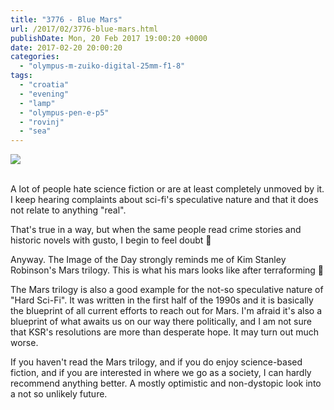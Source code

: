 ```yaml
---
title: "3776 - Blue Mars"
url: /2017/02/3776-blue-mars.html
publishDate: Mon, 20 Feb 2017 19:00:20 +0000
date: 2017-02-20 20:00:20
categories: 
  - "olympus-m-zuiko-digital-25mm-f1-8"
tags: 
  - "croatia"
  - "evening"
  - "lamp"
  - "olympus-pen-e-p5"
  - "rovinj"
  - "sea"
---
```

<div class="container">
<div class="center"><a target="_blank" href="https://d25zfm9zpd7gm5.cloudfront.net/1200x1200/2016/20160803_210047_lr.jpg"><img class="webfeedsFeaturedVisual" src="https://d25zfm9zpd7gm5.cloudfront.net/0600x0600/2016/20160803_210047_lr.jpg" /></a></div>
</div>
<br />

A lot of people hate science fiction or are at least completely unmoved by it. I keep hearing complaints about sci-fi's speculative nature and that it does not relate to anything "real".

That's true in a way, but when the same people read crime stories and historic novels with gusto, I begin to feel doubt 🙂

<a target="_blank" href="https://d25zfm9zpd7gm5.cloudfront.net/1200x1200/2016/20160803_205712_lr.jpg"><img style="margin: 0pt 0px 0pt 10px; float: right;" src="https://d25zfm9zpd7gm5.cloudfront.net/0150x0150/2016/20160803_205712_lr.jpg" alt="" border="0" /></a> Anyway. The Image of the Day strongly reminds me of Kim Stanley Robinson's Mars trilogy. This is what his mars looks like after terraforming 🙂

The Mars trilogy is also a good example for the not-so speculative nature of "Hard Sci-Fi". It was written in the first half of the 1990s and it is basically the blueprint of all current efforts to reach out for Mars. I'm afraid it's also a blueprint of what awaits us on our way there politically, and I am not sure that KSR's resolutions are more than desperate hope. It may turn out much worse. 

If you haven't read the Mars trilogy, and if you do enjoy science-based fiction, and if you are interested in where we go as a society, I can hardly recommend anything better. A mostly optimistic and non-dystopic look into a not so unlikely future.
